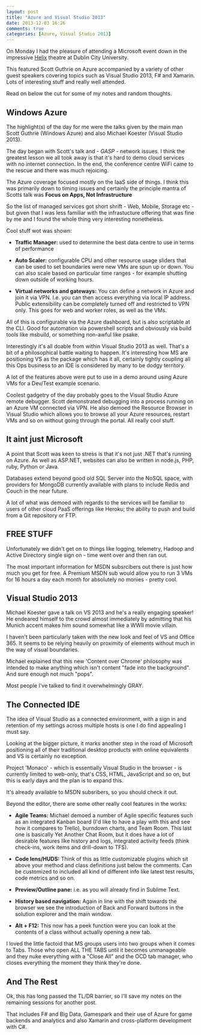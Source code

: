 ```yaml
---
layout: post
title: "Azure and Visual Studio 2013"
date: 2013-12-03 16:26
comments: true
categories: [Azure, Visual Studio 2013]
---
```

On Monday I had the pleasure of attending a Microsoft event down in the impressive [Helix](http://thehelix.ie/) theatre at Dublin City University. 

This featured Scott Guthrie on Azure accompanied by a variety of other guest speakers covering topics such as Visual Studio 2013, F# and Xamarin. Lots of interesting stuff and really well attended.

Read on below the cut for some of my notes and random thoughts.

<!-- more -->

Windows Azure
-------------

The highlight(s) of the day for me were the talks given by the main man Scott Guthrie (Windows Azure) and also Michael Koester (Visual Studio 2013).

The day began with Scott's talk and - *GASP* - network issues. I think the greatest lesson we all took away is that it's hard to demo cloud services with no internet connection. In the end, the conference centre WiFi came to the rescue and there was much rejoicing.

The Azure coverage focused mostly on the IaaS side of things. I think this was primarily down to timing issues and certainly the principle mantra of Scotts talk was __Focus on Apps, Not Infrastructure__

So the list of managed services got short shrift - Web, Mobile, Storage etc - but given that I was less familiar with the infrastucture offering that was fine by me and I found the whole thing very interesting nonetheless.

Cool stuff wot was shown:

- __Traffic Manager:__ used to determine the best data centre to use in terms of performance

- __Auto Scaler:__ configurable CPU and other resource usage sliders that can be used to set boundaries were new VMs are spun up or down. You can also scale based on particular time ranges - for example shutting down outside of working hours.

- __Virtual networks and gateways:__ You can define a network in Azure and join it via VPN. I.e. you can then access everything via local IP address. Public extensibility can be completely turned off and restricted to VPN only. This goes for web and worker roles, as well as the VMs.

All of this is configurable via the Azure dashboard, but is also scriptable at the CLI. Good for automation via powershell scripts and obviously via build tools like msbuild, or something non-awful like psake.

Interestingly it's all doable from within Visual Studio 2013 as well. That's a bit of a philosophical battle waiting to happen. It's interesting how MS are positioning VS as the package which has it all, certainly tightly coupling all this Ops business to an IDE is considered by many to be dodgy territory.

A lot of the features above were put to use in a demo around using Azure VMs for a Dev/Test example scenario.

Coolest gadgetry of the day probably goes to the Visual Studio Azure remote debugger. Scott demonstrated debugging into a process running on an Azure VM connected via VPN. He also demoed the Resource Browser in Visual Studio which allows you to browse all your Azure resources, restart VMs and so on without going through the portal. All really cool stuff.

It aint just Microsoft
----------------------

A point that Scott was keen to stress is that it's not just .NET that's running on Azure. As well as ASP.NET, websites can also be written in node.js, PHP, ruby, Python or Java.

Databases extend beyond good old SQL Server into the NoSQL space, with providers for MongoDB currently available with plans to include Redis and Couch in the near future.

A lot of what was demoed with regards to the services will be familiar to users of other cloud PaaS offerings like Heroku; the ability to push and build from a Git repository or FTP.

FREE STUFF
----------

Unfortunately we didn't get on to things like logging, telemetry, Hadoop and Active Directory single sign on - time went over and then ran out.

The most important information for MSDN subsrcibers out there is just how much you get for free. A Premium MSDN sub would allow you to run 3 VMs for 16 hours a day each month for absolutely no monies - pretty cool.


Visual Studio 2013
------------------

Michael Koester gave a talk on VS 2013 and he's a really engaging speaker! He endeared himself to the crowd almost immediately by admitting that his Munich accent makes him sound somewhat like a WWII movie villain.

I haven't been particularly taken with the new look and feel of VS and Office 365. It seems to be relying heavily on proximity of elements without much in the way of visual boundaries.

Michael explained that this new 'Content over Chrome' philosophy was intended to make anything which isn't content "fade into the background". And sure enough not much "pops".

Most people I've talked to find it overwhelmingly GRAY.

The Connected IDE
-----------------

The idea of Visual Studio as a connected environment, with a sign in and retention of my settings across multiple hosts is one I do find appealing I must say.

Looking at the bigger picture, it marks another step in the road of Microsoft positioning all of their traditional desktop products with online equivalents and VS is certainly no exception.

Project 'Monaco' - which is essentially Visual Studio in the browser - is currently limited to web-only, that's CSS, HTML, JavaScript and so on, but this is early days and the plan is to expand this.

It's already available to MSDN subsribers, so you should check it out.

Beyond the editor, there are some other really cool features in the works:

- __Agile Teams:__ Michael demoed a number of Agile specific features such as an integrated Kanban board (I'd like to have a play with this and see how it compares to Trello), burndown charts, and Team Room. This last one is basically Yet Another Chat Room, but it does have a lot of desirable features like history and logs, integrated activity feeds (think check-ins, work items and drill-down to TFS).

- __Code lens/HUDS:__ Think of this as little customizable plugins which sit above your method and class definitions just below the comments. Can be customized to included all kind of different info like latest test results, code metrics and so on.

- __Preview/Outline pane:__ i.e. as you will already find in Sublime Text.

- __History based navigation:__ Again in line with the shift towards the browser we see the introduction of Back and Forward buttons in the solution explorer and the main window.

- __Alt + F12:__ This now has a peek function were you can look at the contents of a class without actually opening a new tab.

I loved the little factoid that MS groups users into two groups when it comes to Tabs. Those who open ALL THE TABS until it becomes unmanageable and they nuke everything with a "Close All" and the OCD tab manager, who closes everything the moment they think they're done.

And The Rest
------------

Ok, this has long passed the TL/DR barrier, so I'll save my notes on the remaining sessions for another post.

That includes F# and Big Data, Gamespark and their use of Azure for game backends and analytics and also Xamarin and cross-platform development with C#.
